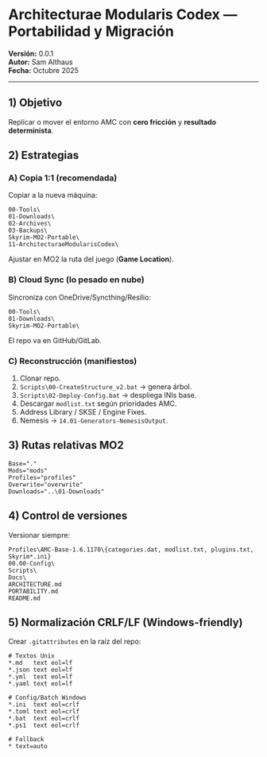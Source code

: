 # Architecturae Modularis Codex — Portabilidad y Migración
**Versión:** 0.0.1  
**Autor:** Sam Althaus  
**Fecha:** Octubre 2025

---

## 1) Objetivo
Replicar o mover el entorno AMC con **cero fricción** y **resultado determinista**.

## 2) Estrategias

### A) Copia 1:1 (recomendada)
Copiar a la nueva máquina:
```
00-Tools\
01-Downloads\
02-Archives\
03-Backups\
Skyrim-MO2-Portable\
11-ArchitecturaeModularisCodex\
```
Ajustar en MO2 la ruta del juego (**Game Location**).

### B) Cloud Sync (lo pesado en nube)
Sincroniza con OneDrive/Syncthing/Resilio:
```
00-Tools\
01-Downloads\
Skyrim-MO2-Portable\
```
El repo va en GitHub/GitLab.

### C) Reconstrucción (manifiestos)
1. Clonar repo.  
2. `Scripts\00-CreateStructure_v2.bat` → genera árbol.  
3. `Scripts\02-Deploy-Config.bat` → despliega INIs base.  
4. Descargar `modlist.txt` según prioridades AMC.  
5. Address Library / SKSE / Engine Fixes.  
6. Nemesis → `14.01-Generators-NemesisOutput`.

## 3) Rutas relativas MO2
```
Base="."
Mods="mods"
Profiles="profiles"
Overwrite="overwrite"
Downloads="..\01-Downloads"
```

## 4) Control de versiones
Versionar siempre:
```
Profiles\AMC-Base-1.6.1170\{categories.dat, modlist.txt, plugins.txt, Skyrim*.ini}
00.00-Config\
Scripts\
Docs\
ARCHITECTURE.md
PORTABILITY.md
README.md
```

## 5) Normalización CRLF/LF (Windows-friendly)
Crear `.gitattributes` en la raíz del repo:
```
# Textos Unix
*.md   text eol=lf
*.json text eol=lf
*.yml  text eol=lf
*.yaml text eol=lf

# Config/Batch Windows
*.ini  text eol=crlf
*.toml text eol=crlf
*.bat  text eol=crlf
*.ps1  text eol=crlf

# Fallback
* text=auto
```
